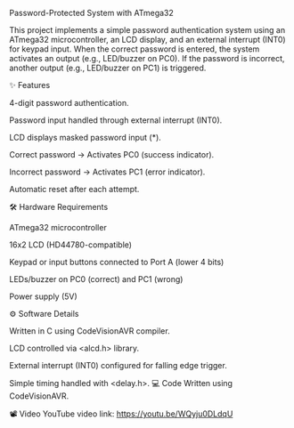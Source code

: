 Password-Protected System with ATmega32

This project implements a simple password authentication system using an ATmega32 microcontroller, an LCD display, and an external interrupt (INT0) for keypad input.
When the correct password is entered, the system activates an output (e.g., LED/buzzer on PC0). If the password is incorrect, another output (e.g., LED/buzzer on PC1) is triggered.

✨ Features

4-digit password authentication.

Password input handled through external interrupt (INT0).

LCD displays masked password input (*).

Correct password → Activates PC0 (success indicator).

Incorrect password → Activates PC1 (error indicator).

Automatic reset after each attempt.

🛠️ Hardware Requirements

ATmega32 microcontroller

16x2 LCD (HD44780-compatible)

Keypad or input buttons connected to Port A (lower 4 bits)

LEDs/buzzer on PC0 (correct) and PC1 (wrong)

Power supply (5V)

⚙️ Software Details

Written in C using CodeVisionAVR compiler.

LCD controlled via <alcd.h> library.

External interrupt (INT0) configured for falling edge trigger.

Simple timing handled with <delay.h>.
💻 Code Written using CodeVisionAVR.

📽️ Video YouTube video link: https://youtu.be/WQyju0DLdqU
